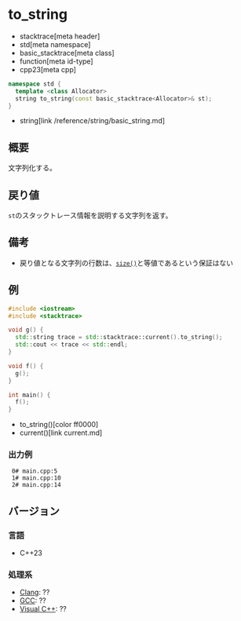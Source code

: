 # to_string
* stacktrace[meta header]
* std[meta namespace]
* basic_stacktrace[meta class]
* function[meta id-type]
* cpp23[meta cpp]

```cpp
namespace std {
  template <class Allocator>
  string to_string(const basic_stacktrace<Allocator>& st);
}
```
* string[link /reference/string/basic_string.md]

## 概要
文字列化する。


## 戻り値
`st`のスタックトレース情報を説明する文字列を返す。


## 備考
- 戻り値となる文字列の行数は、[`size()`](size.md)と等値であるという保証はない


## 例
```cpp example
#include <iostream>
#include <stacktrace>

void g() {
  std::string trace = std::stacktrace::current().to_string();
  std::cout << trace << std::endl;
}

void f() {
  g();
}

int main() {
  f();
}
```
* to_string()[color ff0000]
* current()[link current.md]

### 出力例
```
 0# main.cpp:5
 1# main.cpp:10
 2# main.cpp:14
```


## バージョン
### 言語
- C++23

### 処理系
- [Clang](/implementation.md#clang): ??
- [GCC](/implementation.md#gcc): ??
- [Visual C++](/implementation.md#visual_cpp): ??
